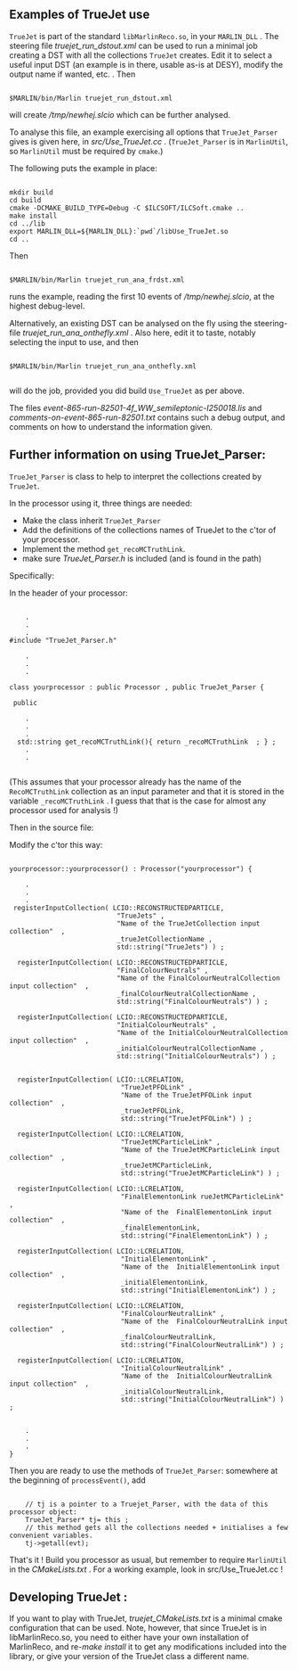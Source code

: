 

## Examples of TrueJet use

`TrueJet` is part of the standard `libMarlinReco.so`, in your `MARLIN_DLL` . The steering file
_truejet_run_dstout.xml_ can be used to run a minimal job creating a DST with all the collections
`TrueJet` creates. Edit it to select a useful input DST (an example is in there, usable as-is
at DESY), modify the output name if wanted, etc. . Then

```

$MARLIN/bin/Marlin truejet_run_dstout.xml

```

will create _/tmp/newhej.slcio_ which can be further analysed.

To analyse this file, an example exercising all options that `TrueJet_Parser` gives is
given here, in _src/Use_TrueJet.cc_ . (`TrueJet_Parser` is in `MarlinUtil`, so `MarlinUtil` must be
required by `cmake`.)

The following puts the example in place:

```

mkdir build
cd build
cmake -DCMAKE_BUILD_TYPE=Debug -C $ILCSOFT/ILCSoft.cmake ..
make install
cd ../lib
export MARLIN_DLL=${MARLIN_DLL}:`pwd`/libUse_TrueJet.so
cd ..

```

Then

```

$MARLIN/bin/Marlin truejet_run_ana_frdst.xml

```

runs the example, reading the first 10 events of _/tmp/newhej.slcio_, at the highest
debug-level.

Alternatively, an existing DST can be analysed on the fly using the steering-file _truejet_run_ana_onthefly.xml_ .
Also here, edit it to taste, notably selecting the input to use, and then

```

$MARLIN/bin/Marlin truejet_run_ana_onthefly.xml


```
will do the job, provided you did build `Use_TrueJet` as per above.

The files _event-865-run-82501-4f_WW_semileptonic-I250018.lis_ and _comments-on-event-865-run-82501.txt_
contains such a debug output, and comments on how to understand the information given. 




## Further information on using TrueJet_Parser:

 `TrueJet_Parser` is class to help to interpret the collections created by `TrueJet`.
 


In the processor using it, three things are needed:

  - Make the class inherit `TrueJet_Parser`
  - Add the definitions of the collections names of TrueJet to the c'tor of your processor.
  - Implement the method `get_recoMCTruthLink`.
  - make sure _TrueJet_Parser.h_ is included (and is found in the path)


Specifically:

 In the header of your processor:

```

    .
    .
    .
#include "TrueJet_Parser.h"

    .
    .
    .

class yourprocessor : public Processor , public TrueJet_Parser {

 public

    .
    .
    .
  std::string get_recoMCTruthLink(){ return _recoMCTruthLink  ; } ;
    .
    .


```

(This assumes that your processor already has the name of the `RecoMCTruthLink`
collection as an input parameter and that it is stored in the
variable `_recoMCTruthLink` . I guess that that is the case for almost
any processor used for analysis !)

 Then in the source file:

Modify the c'tor this way:

```

yourprocessor::yourprocessor() : Processor("yourprocessor") {

    .
    .
    .
 registerInputCollection( LCIO::RECONSTRUCTEDPARTICLE,
                           "TrueJets" ,
                           "Name of the TrueJetCollection input collection"  ,
                           _trueJetCollectionName ,
                           std::string("TrueJets") ) ;

  registerInputCollection( LCIO::RECONSTRUCTEDPARTICLE,
                           "FinalColourNeutrals" ,
                           "Name of the FinalColourNeutralCollection input collection"  ,
                           _finalColourNeutralCollectionName ,
                           std::string("FinalColourNeutrals") ) ;

  registerInputCollection( LCIO::RECONSTRUCTEDPARTICLE,
                           "InitialColourNeutrals" ,
                           "Name of the InitialColourNeutralCollection input collection"  ,
                           _initialColourNeutralCollectionName ,
                           std::string("InitialColourNeutrals") ) ;


  registerInputCollection( LCIO::LCRELATION,
                            "TrueJetPFOLink" , 
                            "Name of the TrueJetPFOLink input collection"  ,
                            _trueJetPFOLink,
                            std::string("TrueJetPFOLink") ) ;

  registerInputCollection( LCIO::LCRELATION,
                            "TrueJetMCParticleLink" , 
                            "Name of the TrueJetMCParticleLink input collection"  ,
                            _trueJetMCParticleLink,
                            std::string("TrueJetMCParticleLink") ) ;

  registerInputCollection( LCIO::LCRELATION,
                            "FinalElementonLink rueJetMCParticleLink" , 
                            "Name of the  FinalElementonLink input collection"  ,
                            _finalElementonLink,
                            std::string("FinalElementonLink") ) ;

  registerInputCollection( LCIO::LCRELATION,
                            "InitialElementonLink" , 
                            "Name of the  InitialElementonLink input collection"  ,
                            _initialElementonLink,
                            std::string("InitialElementonLink") ) ;

  registerInputCollection( LCIO::LCRELATION,
                            "FinalColourNeutralLink" , 
                            "Name of the  FinalColourNeutralLink input collection"  ,
                            _finalColourNeutralLink,
                            std::string("FinalColourNeutralLink") ) ;

  registerInputCollection( LCIO::LCRELATION,
                            "InitialColourNeutralLink" , 
                            "Name of the  InitialColourNeutralLink input collection"  ,
                            _initialColourNeutralLink,
                            std::string("InitialColourNeutralLink") ) ;


    .
    .
    .
}

```

Then you are ready to use the methods of `TrueJet_Parser`:
somewhere at the beginning of `processEvent()`, add

```

    // tj is a pointer to a Truejet_Parser, with the data of this processor object:
    TrueJet_Parser* tj= this ;
    // this method gets all the collections needed + initialises a few convenient variables.
    tj->getall(evt);

```

That's it ! Build you processor as usual, but remember to require `MarlinUtil` in the _CMakeLists.txt_ .
For a working example, look in src/Use_TrueJet.cc !

## Developing TrueJet :

If you want to play with TrueJet, _truejet_CMakeLists.txt_ is a minimal cmake configuration that
can be used. Note, however, that since TrueJet is in libMarlinReco.so, you need to either
have your own installation of MarlinReco, and re-_make install_ it to get any modifications included
into the library, or give your version of the TrueJet class a different name.

